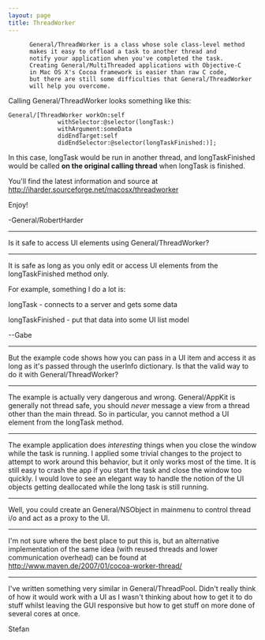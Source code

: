 ```yaml
---
layout: page
title: ThreadWorker
---
```




          General/ThreadWorker is a class whose sole class-level method
          makes it easy to offload a task to another thread and
          notify your application when you've completed the task.
          Creating General/MultiThreaded applications with Objective-C
          in Mac OS X's Cocoa framework is easier than raw C code,
          but there are still some difficulties that General/ThreadWorker
          will help you overcome.

Calling General/ThreadWorker looks something like this:
    
    General/[ThreadWorker workOn:self 
                  withSelector:@selector(longTask:) 
                  withArgument:someData
                  didEndTarget:self
                  didEndSelector:@selector(longTaskFinished:)];

In this case, longTask would be run in another thread, and longTaskFinished would be called **on the original calling thread** when longTask is finished.

You'll find the latest information and source at http://iharder.sourceforge.net/macosx/threadworker

Enjoy!

-General/RobertHarder

----

Is it safe to access UI elements using General/ThreadWorker?

----

It is safe as long as you only edit or access UI elements from the longTaskFinished method only.

For example, something I do a lot is:

longTask - connects to a server and gets some data

longTaskFinished - put that data into some UI list model

--Gabe

----

But the example code shows how you can pass in a UI item and access it as long as it's passed through the userInfo dictionary. Is that the valid way to do it with General/ThreadWorker?

----

The example is actually very dangerous and wrong. General/AppKit is generally not thread safe, you should *never* message a view from a thread other than the main thread. So in particular, you cannot method a UI element from the longTask method.

----

The example application does *interesting* things when you close the window while the task is running. I applied some trivial changes to the project to attempt to work around this behavior, but it only works most of the time. It is still easy to crash the app if you start the task and close the window too quickly. I would love to see an elegant way to handle the notion of the UI objects getting deallocated while the long task is still running.

----

Well, you could create an General/NSObject in mainmenu to control thread i/o and act as a proxy to the UI.

----

I'm not sure where the best place to put this is, but an alternative implementation of the same idea (with reused threads and lower communication overhead) can be found at http://www.maven.de/2007/01/cocoa-worker-thread/

----
I've written something very similar in General/ThreadPool. Didn't really think of how it would work with a UI as I wasn't thinking about how to get it to do stuff whilst leaving the GUI responsive but how to get stuff on more done of several cores at once.

Stefan
